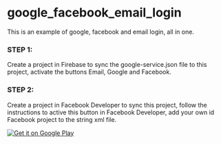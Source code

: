 # google_facebook_email_login
This is an example of google, facebook and email login, all in one.

### STEP 1:
Create a project in Firebase to sync the google-service.json file to this project, activate the buttons Email, Google and Facebook.

### STEP 2:
Create a project in Facebook Developer to sync this project, follow the instructions to active this button in Facebook Developer, add your own id Facebook project to the string xml file.

[![Get it on Google Play](https://developer.android.com/images/brand/en_generic_rgb_wo_60.png)](https://play.google.com/store/apps/details?id=com.iroslehu.login)
